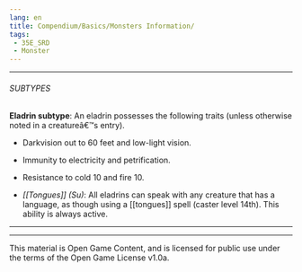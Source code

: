 ```yaml
---
lang: en
title: Compendium/Basics/Monsters Information/
tags: 
 - 35E_SRD
 - Monster
---
```






---



###### SUBTYPES





**Eladrin subtype**: An eladrin possesses the following traits (unless otherwise noted in a creatureâ€™s entry).



- Darkvision out to 60 feet and low-light vision.

    

- Immunity to electricity and petrification.

    

- Resistance to cold 10 and fire 10.

    

- _[[Tongues]] (Su)_: All eladrins can speak with any creature that has a language, as though using a [[tongues]] spell (caster level 14th). This ability is always active.

    







---



---



This material is Open Game Content, and is licensed for public use under the terms of the Open Game License v1.0a.

